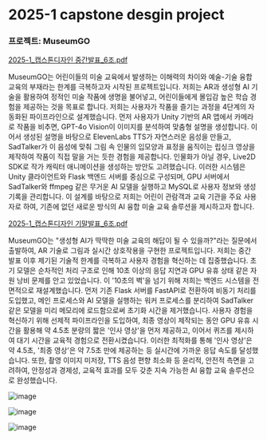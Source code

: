 # 2025-1 capstone desgin project

### 프로젝트: MuseumGO



[2025-1_캡스톤디자인 중간발표_6조.pdf](https://github.com/user-attachments/files/21107953/2025-1_._6.pdf)


MuseumGO는 어린이들의 미술 교육에서 발생하는 이해력의 차이와 예술-기술 융합 교육의 부재라는 한계를 극복하고자 시작된 프로젝트입니다. 저희는 AR과 생성형 AI 기술을 활용하여 정적인 미술 작품에 생명을 불어넣고, 어린이들에게 몰입감 높은 학습 경험을 제공하는 것을 목표로 합니다. 저희는 사용자가 작품을 즐기는 과정을 4단계의 자동화된 파이프라인으로 설계했습니다. 먼저 사용자가 Unity 기반의 AR 앱에서 카메라로 작품을 비추면, GPT-4o Vision이 이미지를 분석하여 맞춤형 설명을 생성합니다. 이어서 생성된 설명을 바탕으로 ElevenLabs TTS가 자연스러운 음성을 만들고, SadTalker가 이 음성에 맞춰 그림 속 인물의 입모양과 표정을 움직이는 립싱크 영상을 제작하여 작품이 직접 말을 거는 듯한 경험을 제공합니다. 인물화가 아닐 경우, Live2D SDK로 작가 캐릭터 애니메이션을 생성하는 방안도 고려했습니다. 이러한 시스템은 Unity 클라이언트와 Flask 백엔드 서버를 중심으로 구성되며, GPU 서버에서 SadTalker와 ffmpeg 같은 무거운 AI 모델을 실행하고 MySQL로 사용자 정보와 생성 기록을 관리합니다. 이 설계를 바탕으로 저희는 어린이 관람객과 교육 기관을 주요 사용자로 하여, 기존에 없던 새로운 방식의 AI 융합 미술 교육 솔루션을 제시하고자 합니다.







[2025-1_캡스톤디자인 기말발표_6조.pdf](https://github.com/user-attachments/files/21107959/2025-1_._6.pdf)


MuseumGO는 "생성형 AI가 딱딱한 미술 교육의 해답이 될 수 있을까?"라는 질문에서 출발하여, AR 기술로 그림과 실시간 상호작용을 구현한 프로젝트입니다. 저희는 중간 발표 이후 제기된 기술적 한계를 극복하고 사용자 경험을 혁신하는 데 집중했습니다. 초기 모델은 순차적인 처리 구조로 인해 10초 이상의 응답 지연과 GPU 유휴 상태 같은 자원 낭비 문제를 안고 있었습니다. 이 '10초의 벽'을 넘기 위해 저희는 백엔드 시스템을 전면적으로 재설계했습니다. 먼저 기존 Flask 서버를 FastAPI로 전환하여 비동기 처리를 도입했고, 메인 프로세스와 AI 모델을 실행하는 워커 프로세스를 분리하여 SadTalker 같은 모델을 미리 메모리에 로드함으로써 초기화 시간을 제거했습니다. 사용자 경험을 혁신하기 위해 선제적 파이프라인을 도입하여, 최종 영상이 제작되는 동안 GPU 유휴 시간을 활용해 약 4.5초 분량의 짧은 '인사 영상'을 먼저 제공하고, 이어서 퀴즈를 제시하여 대기 시간을 교육적 경험으로 전환시켰습니다. 이러한 최적화를 통해 '인사 영상'은 약 4.5초, '최종 영상'은 약 7.5초 만에 제공하는 등 실시간에 가까운 응답 속도를 달성했습니다. 또한, 촬영 이미지 미저장, TTS 음성 편향 최소화 등 윤리적, 안전적 측면을 고려하여, 안정성과 경제성, 교육적 효과를 모두 갖춘 지속 가능한 AI 융합 교육 솔루션으로 완성했습니다.


![image](https://github.com/user-attachments/assets/b1c76304-dfac-4ddf-a764-52bd9d2131ec)


![image](https://github.com/user-attachments/assets/e5b06a98-2c2e-433b-b322-de176d51c815)


![image](https://github.com/user-attachments/assets/3565c4a5-6264-497f-a590-6a576db749c6)




